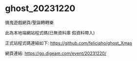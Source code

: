 # ghost_20231220
搞鬼遊戲網頁/聖誕轉轉樂

此為本地端網站程式碼(已無資料庫 假資料帶入)

正式站程式碼連結如下:
https://github.com/feliciaho/ghost_Xmas

網頁連結:
https://go.digeam.com/event/20231220/
